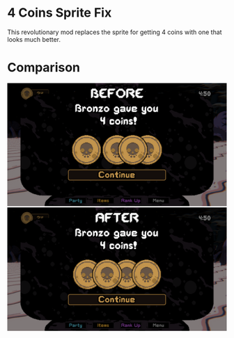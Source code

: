 # 4 Coins Sprite Fix
This revolutionary mod replaces the sprite for getting 4 coins with one that looks much better.

# Comparison
![Why does it look like that](https://raw.githubusercontent.com/SpecialAPI/BO4CoinsSpriteFix/1fc956914b6e264de6a0be620e5698545eaa0bdb/Images/Comparison1.png "This sucks")
![Now that's much better](https://raw.githubusercontent.com/SpecialAPI/BO4CoinsSpriteFix/1fc956914b6e264de6a0be620e5698545eaa0bdb/Images/Comparison2.png "Only with this mod!")